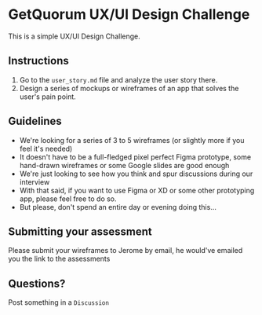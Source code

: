 # GetQuorum UX/UI Design Challenge

This is a simple UX/UI Design Challenge.

## Instructions

1. Go to the `user_story.md` file and analyze the user story there.
2. Design a series of mockups or wireframes of an app that solves the user's pain point.

## Guidelines

- We're looking for a series of 3 to 5 wireframes (or slightly more if you feel it's needed)
- It doesn't have to be a full-fledged pixel perfect Figma prototype, some hand-drawn wireframes or some Google slides are good enough
- We're just looking to see how you think and spur discussions during our interview
- With that said, if you want to use Figma or XD or some other prototyping app, please feel free to do so.
- But please, don't spend an entire day or evening doing this...


## Submitting your assessment

Please submit your wireframes to Jerome by email, he would've emailed you the link to the assessments

## Questions?

Post something in a `Discussion`
